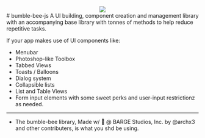 <div style="text-align:center; width 100%"><img style="text-align:center; width 100%" src ="https://lh6.googleusercontent.com/4d9oIKqSnzW0em1F9HNlOrUQ-sCK2ScALccfLLZnT_HaIHpVJHWjqohn4w-5ldSZ5yIaIJLK-xbFoRp7moBa0mOIEwxZD5tAJlksgEcACbsxv1_AOVwcdDhnJd1TWJ99tICHp6MD" /></div>
# bumble-bee-js
A UI building, component creation and management library with an accompanying base library with tonnes of methods 
to help reduce repetitive tasks.

If your app makes use of UI components like:
 - Menubar
 - Photoshop-like Toolbox
 - Tabbed Views
 - Toasts / Balloons
 - Dialog system
 - Collapsible lists
 - List and Table Views
 - Form input elements with some sweet perks and user-input restrictionz as needed.
------------------------------
* The bumble-bee library, Made w/ :yellow_heart: @ BARGE Studios, Inc. by @archx3 and other contributers, is what you shd be using. 
